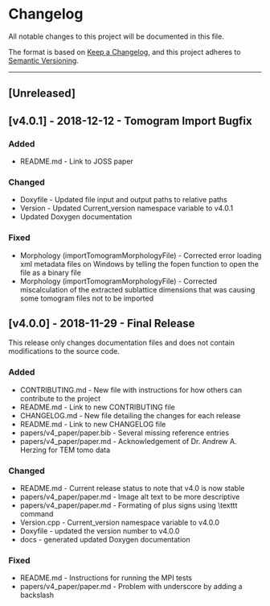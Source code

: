# Changelog
All notable changes to this project will be documented in this file.

The format is based on [Keep a Changelog](https://keepachangelog.com/en/1.0.0/),
and this project adheres to [Semantic Versioning](https://semver.org/spec/v2.0.0.html).

--------------------------------------------------------------------------------------------------------------------------------

## [Unreleased]

## [v4.0.1] - 2018-12-12 - Tomogram Import Bugfix

### Added
- README.md - Link to JOSS paper

### Changed
- Doxyfile - Updated file input and output paths to relative paths
- Version - Updated Current_version namespace variable to v4.0.1
- Updated Doxygen documentation

### Fixed
- Morphology (importTomogramMorphologyFile) - Corrected error loading xml metadata files on Windows by telling the fopen function to open the file as a binary file
- Morphology (importTomogramMorphologyFile) - Corrected miscalculation of the extracted sublattice dimensions that was causing some tomogram files not to be imported

## [v4.0.0] - 2018-11-29 - Final Release

This release only changes documentation files and does not contain modifications to the source code.

### Added
- CONTRIBUTING.md - New file with instructions for how others can contribute to the project
- README.md - Link to new CONTRIBUTING file
- CHANGELOG.md - New file detailing the changes for each release
- README.md - Link to new CHANGELOG file
- papers/v4_paper/paper.bib - Several missing reference entries
- papers/v4_paper/paper.md - Acknowledgement of Dr. Andrew A. Herzing for TEM tomo data

### Changed
- README.md - Current release status to note that v4.0 is now stable
- papers/v4_paper/paper.md - Image alt text to be more descriptive
- papers/v4_paper/paper.md - Formating of plus signs using \texttt command
- Version.cpp - Current_version namespace variable to v4.0.0
- Doxyfile - updated the version number to v4.0.0
- docs - generated updated Doxygen documentation

### Fixed
- README.md - Instructions for running the MPI tests
- papers/v4_paper/paper.md - Problem with underscore by adding a backslash
